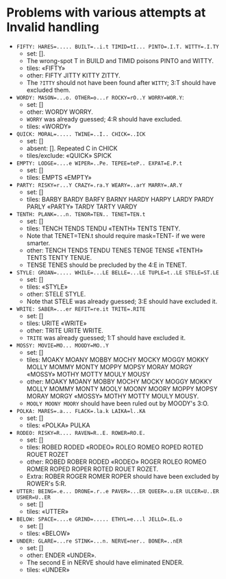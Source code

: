 # Problems with various attempts at Invalid handling

* `FIFTY: HARES=..... BUILT=..i.t TIMID=tI... PINTO=.I.T. WITTY=.I.TY`
  * set: [].
  * The wrong-spot T in BUILD and TIMID poisons PINTO and WITTY.
  * tiles: «FIFTY»
  * other: FIFTY JITTY KITTY ZITTY.
  * The `?ITTY` should not have been found after `WITTY`; 3:T should have excluded them.
* `WORDY: MASON=...o. OTHER=o...r ROCKY=rO..Y WORRY=WOR.Y`:
  * set: []
  * other: WORDY WORRY.
  * `WORRY` was already guessed; 4:R should have excluded.
  * tiles: «WORDY»
* `QUICK: MORAL=..... TWINE=..I.. CHICK=..ICK`
  * set: []
  * absent: []. Repeated C in CHICK
  * tiles/exclude: «QUICK» SPICK
* `EMPTY: LODGE=....e WIPER=..Pe. TEPEE=teP.. EXPAT=E.P.t`
  * set: []
  * tiles: EMPTS «EMPTY»
* `PARTY: RISKY=r...Y CRAZY=.ra.Y WEARY=..arY MARRY=.AR.Y`
  * set: []
  * tiles: BARBY BARDY BARFY BARNY HARDY HARPY LARDY PARDY PARLY «PARTY» TARDY TARTY VARDY
* `TENTH: PLANK=...n. TENOR=TEN.. TENET=TEN.t`
  * set: []
  * tiles: TENCH TENDS TENDU «TENTH» TENTS TENTY.
  * Note that TENET=TEN.t should require mask=TENT- if we were smarter.
  * other: TENCH TENDS TENDU TENES TENGE TENSE «TENTH» TENTS TENTY TENUE.
  * TENSE TENES should be precluded by the 4:E in TENET.
* `STYLE: GROAN=..... WHILE=...LE BELLE=...LE TUPLE=t..LE STELE=ST.LE`
  * set: []
  * tiles: «STYLE»
  * other: STELE STYLE.
  * Note that STELE was already guessed; 3:E should have excluded it.
* `WRITE: SABER=...er REFIT=re.it TRITE=.RITE`
  * set: []
  * tiles: URITE «WRITE»
  * other: TRITE URITE WRITE.
  * `TRITE` was already guessed; 1:T should have excluded it.
* `MOSSY: MOVIE=MO... MOODY=MO..Y`
  * set: []
  * tiles: MOAKY MOANY MOBBY MOCHY MOCKY MOGGY MOKKY MOLLY MOMMY MONTY MOPPY MOPSY MORAY MORGY «MOSSY» MOTHY MOTTY MOULY MOUSY
  * other: MOAKY MOANY MOBBY MOCHY MOCKY MOGGY MOKKY MOLLY MOMMY MONTY MOOLY MOONY MOORY MOPPY MOPSY MORAY MORGY «MOSSY» MOTHY MOTTY MOULY MOUSY.
  * `MOOLY MOONY MOORY` should have been ruled out by MOODY's 3:O.
* `POLKA: MARES=.a... FLACK=.la.k LAIKA=l..KA`
  * set: []
  * tiles: «POLKA» PULKA
* `RODEO: RISKY=R.... RAVEN=R..E. ROWER=RO.E.`
  * set: []
  * tiles: ROBED RODED «RODEO» ROLEO ROMEO ROPED ROTED ROUET ROZET
  * other: ROBED ROBER RODED «RODEO» ROGER ROLEO ROMEO ROMER ROPED ROPER ROTED ROUET ROZET.
  * Extra: ROBER ROGER ROMER ROPER should have been excluded by ROWER's 5:R.
* `UTTER: BEING=.e... DRONE=.r..e PAVER=...ER QUEER=.u.ER ULCER=U..ER USHER=U..ER`
  * set: []
  * tiles: «UTTER»
* `BELOW: SPACE=....e GRIND=..... ETHYL=e...l JELLO=.EL.o`
  * set: []
  * tiles: «BELOW»
* `UNDER: GLARE=...re STINK=...n. NERVE=ner.. BONER=..nER`
  * set: []
  * other: ENDER «UNDER».
  * The second E in NERVE should have eliminated ENDER.
  * tiles: «UNDER»
